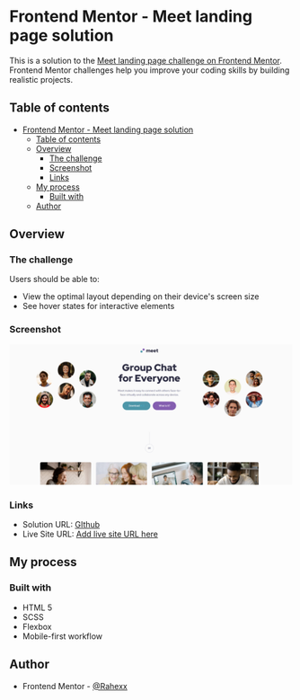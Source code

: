 # Frontend Mentor - Meet landing page solution

This is a solution to the [Meet landing page challenge on Frontend Mentor](https://www.frontendmentor.io/challenges/meet-landing-page-rbTDS6OUR). Frontend Mentor challenges help you improve your coding skills by building realistic projects.

## Table of contents

- [Frontend Mentor - Meet landing page solution](#frontend-mentor---meet-landing-page-solution)
  - [Table of contents](#table-of-contents)
  - [Overview](#overview)
    - [The challenge](#the-challenge)
    - [Screenshot](#screenshot)
    - [Links](#links)
  - [My process](#my-process)
    - [Built with](#built-with)
  - [Author](#author)

## Overview

### The challenge

Users should be able to:

- View the optimal layout depending on their device's screen size
- See hover states for interactive elements

### Screenshot

![](./screenshot.png)

### Links

- Solution URL: [GIthub](https://github.com/Rahexx/MeetLandingPage)
- Live Site URL: [Add live site URL here](https://your-live-site-url.com)

## My process

### Built with

- HTML 5
- SCSS
- Flexbox
- Mobile-first workflow

## Author

- Frontend Mentor - [@Rahexx](https://www.frontendmentor.io/profile/Rahexx)
